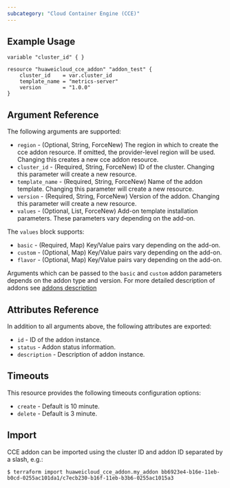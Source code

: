 ```yaml
---
subcategory: "Cloud Container Engine (CCE)"
---
```


## Example Usage
```hcl
variable "cluster_id" { }

resource "huaweicloud_cce_addon" "addon_test" {
    cluster_id    = var.cluster_id
    template_name = "metrics-server"
    version       = "1.0.0"
}
```

## Argument Reference
The following arguments are supported:
* `region` - (Optional, String, ForceNew) The region in which to create the cce addon resource. If omitted, the provider-level region will be used. Changing this creates a new cce addon resource.
* `cluster_id` - (Required, String, ForceNew) ID of the cluster. Changing this parameter will create a new resource.
* `template_name` - (Required, String, ForceNew) Name of the addon template. Changing this parameter will create a new resource.
* `version` - (Required, String, ForceNew) Version of the addon. Changing this parameter will create a new resource.
* `values` - (Optional, List, ForceNew) Add-on template installation parameters. These parameters vary depending on the add-on.

The `values` block supports:
* `basic` - (Required, Map) Key/Value pairs vary depending on the add-on.
* `custom` - (Optional, Map) Key/Value pairs vary depending on the add-on.
* `flavor` - (Optional, Map) Key/Value pairs vary depending on the add-on.

Arguments which can be passed to the `basic` and `custom` addon parameters depends on the addon type and version.
For more detailed description of addons see [addons description](https://registry.terraform.io/providers/huaweicloud/huaweicloud/latest/docs/guides/cce-addon-templates)

## Attributes Reference

In addition to all arguments above, the following attributes are exported:

 * `id` -  ID of the addon instance.
 * `status` - Addon status information.
 * `description` - Description of addon instance.

## Timeouts
This resource provides the following timeouts configuration options:
* `create` - Default is 10 minute.
* `delete` - Default is 3 minute.

## Import

CCE addon can be imported using the cluster ID and addon ID
separated by a slash, e.g.:

```
$ terraform import huaweicloud_cce_addon.my_addon bb6923e4-b16e-11eb-b0cd-0255ac101da1/c7ecb230-b16f-11eb-b3b6-0255ac1015a3
```
